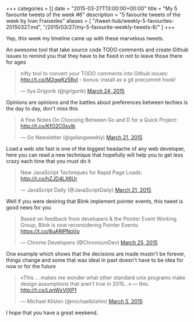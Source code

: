 +++
categories = []
date = "2015-03-27T13:00:00+00:00"
title = "My 5 favourite tweets of the week #6"
description = "5 favourite tweets of the week by Ivan Fraixedes"
aliases = [
  "/tweet-hub/weekly-5-favourites-20150327.md",
  "/2015/03/27/my-5-favourite-weekly-tweets-6/"
]
+++

Yep, this week my timeline came up with these marvelous tweets.

An awesome tool that take source code TODO comments and create Github issues to remind you that they have to be fixed in not to leave those there for ages

<blockquote class="twitter-tweet tw-align-center" data-partner="tweetdeck"><p>nifty tool to convert your TODO comments into Github issues: <a href="http://t.co/M2gwKz5RvI">http://t.co/M2gwKz5RvI</a> - bonus: install as a git precommit hook!</p>&mdash; Ilya Grigorik (@igrigorik) <a href="https://twitter.com/igrigorik/status/580429907521503232">March 24, 2015</a></blockquote>
<script async src="//platform.twitter.com/widgets.js" charset="utf-8"></script>


Opinions are opinions and the battles about preferences between techies is the day to day, don't miss this

<blockquote class="twitter-tweet tw-align-center" data-partner="tweetdeck"><p>A Few Notes On Choosing Between Go and D for a Quick Project: <a href="http://t.co/KfO2C0svlb">http://t.co/KfO2C0svlb</a></p>&mdash; Go Newsletter (@golangweekly) <a href="https://twitter.com/golangweekly/status/579311506665406464">March 21, 2015</a></blockquote>
<script async src="//platform.twitter.com/widgets.js" charset="utf-8"></script>


Load a web site fast is one of the biggest headache of any web developer, here you can read a new technique that hopefully will help you to get less crazy each time that you must do it

<blockquote class="twitter-tweet tw-align-center" data-partner="tweetdeck"><p>New JavaScript Techniques for Rapid Page Loads: <a href="http://t.co/hZJD4LX6Ur">http://t.co/hZJD4LX6Ur</a></p>&mdash; JavaScript Daily (@JavaScriptDaily) <a href="https://twitter.com/JavaScriptDaily/status/579270070611931138">March 21, 2015</a></blockquote>
<script async src="//platform.twitter.com/widgets.js" charset="utf-8"></script>


Well if you were desiring that Blink implement pointer events, this tweet is good news for you

<blockquote class="twitter-tweet tw-align-center" data-partner="tweetdeck"><p>Based on feedback from developers &amp; the Pointer Event Working Group, Blink is now reconsidering Pointer Events: <a href="https://t.co/8uARlPNoVp">https://t.co/8uARlPNoVp</a></p>&mdash; Chrome Developers (@ChromiumDev) <a href="https://twitter.com/ChromiumDev/status/580764127691411456">March 25, 2015</a></blockquote>
<script async src="//platform.twitter.com/widgets.js" charset="utf-8"></script>


One example which shows that the decisions are made mustn't be forever, things change and some that was ideal in past doesn't have to be idea for now or for the future

<blockquote class="twitter-tweet tw-align-center" data-partner="tweetdeck"><p>«This … makes me wonder what other standard unix programs make design assumptions that aren’t true in 2015…» — this.&#10;&#10;<a href="http://t.co/LpnWxVIXP1">http://t.co/LpnWxVIXP1</a></p>&mdash; Michael Klishin (@michaelklishin) <a href="https://twitter.com/michaelklishin/status/573599284454637568">March 5, 2015</a></blockquote>
<script async src="//platform.twitter.com/widgets.js" charset="utf-8"></script>


I hope that you have a great weekend.
